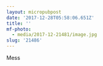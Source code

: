 ```yaml
---
layout: micropubpost
date: '2017-12-28T05:58:06.651Z'
title: ''
mf-photo:
  - media/2017-12-21481/image.jpg
slug: '21486'
---
```

Mess
